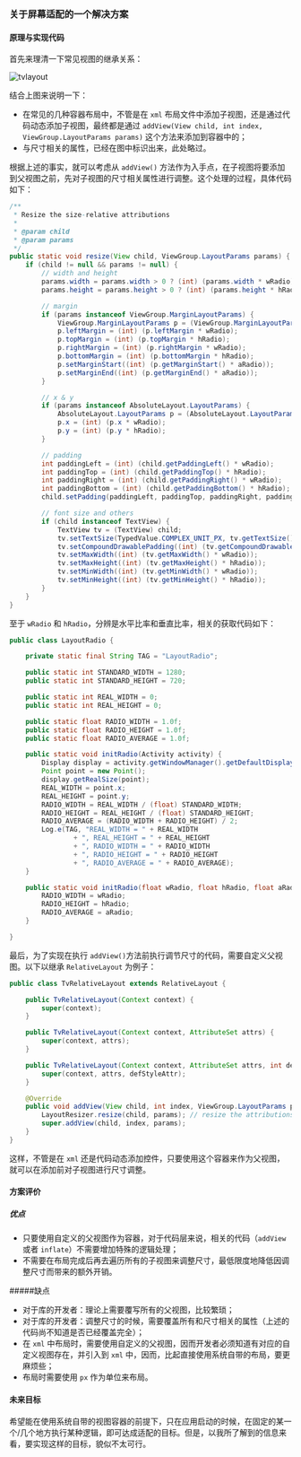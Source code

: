 ###   关于屏幕适配的一个解决方案

#### 原理与实现代码

首先来理清一下常见视图的继承关系：

![tvlayout](http://7jpokz.com1.z0.glb.clouddn.com/TvLayout.png)

结合上图来说明一下：

- 在常见的几种容器布局中，不管是在 `xml` 布局文件中添加子视图，还是通过代码动态添加子视图，最终都是通过 `addView(View child, int index, ViewGroup.LayoutParams params)` 这个方法来添加到容器中的；
- 与尺寸相关的属性，已经在图中标识出来，此处略过。

根据上述的事实，就可以考虑从 `addView()` 方法作为入手点，在子视图将要添加到父视图之前，先对子视图的尺寸相关属性进行调整。这个处理的过程，具体代码如下：

```java
/**
 * Resize the size-relative attributions
 *
 * @param child
 * @param params
 */
public static void resize(View child, ViewGroup.LayoutParams params) {
    if (child != null && params != null) {
        // width and height
        params.width = params.width > 0 ? (int) (params.width * wRadio) : params.width;
        params.height = params.height > 0 ? (int) (params.height * hRadio) : params.height;

        // margin
        if (params instanceof ViewGroup.MarginLayoutParams) {
            ViewGroup.MarginLayoutParams p = (ViewGroup.MarginLayoutParams) params;
            p.leftMargin = (int) (p.leftMargin * wRadio);
            p.topMargin = (int) (p.topMargin * hRadio);
            p.rightMargin = (int) (p.rightMargin * wRadio);
            p.bottomMargin = (int) (p.bottomMargin * hRadio);
            p.setMarginStart((int) (p.getMarginStart() * aRadio));
            p.setMarginEnd((int) (p.getMarginEnd() * aRadio));
        }

        // x & y
        if (params instanceof AbsoluteLayout.LayoutParams) {
            AbsoluteLayout.LayoutParams p = (AbsoluteLayout.LayoutParams) params;
            p.x = (int) (p.x * wRadio);
            p.y = (int) (p.y * hRadio);
        }

        // padding
        int paddingLeft = (int) (child.getPaddingLeft() * wRadio);
        int paddingTop = (int) (child.getPaddingTop() * hRadio);
        int paddingRight = (int) (child.getPaddingRight() * wRadio);
        int paddingBottom = (int) (child.getPaddingBottom() * hRadio);
        child.setPadding(paddingLeft, paddingTop, paddingRight, paddingBottom);

        // font size and others
        if (child instanceof TextView) {
            TextView tv = (TextView) child;
            tv.setTextSize(TypedValue.COMPLEX_UNIT_PX, tv.getTextSize() * aRadio / sRadio);
            tv.setCompoundDrawablePadding((int) (tv.getCompoundDrawablePadding() * aRadio));
            tv.setMaxWidth((int) (tv.getMaxWidth() * wRadio));
            tv.setMaxHeight((int) (tv.getMaxHeight() * hRadio));
            tv.setMinWidth((int) (tv.getMinWidth() * wRadio));
            tv.setMinHeight((int) (tv.getMinHeight() * hRadio));
        }
    }
}
```

至于 `wRadio` 和 `hRadio`，分辨是水平比率和垂直比率，相关的获取代码如下：

```java
public class LayoutRadio {

    private static final String TAG = "LayoutRadio";

    public static int STANDARD_WIDTH = 1280;
    public static int STANDARD_HEIGHT = 720;

    public static int REAL_WIDTH = 0;
    public static int REAL_HEIGHT = 0;

    public static float RADIO_WIDTH = 1.0f;
    public static float RADIO_HEIGHT = 1.0f;
    public static float RADIO_AVERAGE = 1.0f;

    public static void initRadio(Activity activity) {
        Display display = activity.getWindowManager().getDefaultDisplay();
        Point point = new Point();
        display.getRealSize(point);
        REAL_WIDTH = point.x;
        REAL_HEIGHT = point.y;
        RADIO_WIDTH = REAL_WIDTH / (float) STANDARD_WIDTH;
        RADIO_HEIGHT = REAL_HEIGHT / (float) STANDARD_HEIGHT;
        RADIO_AVERAGE = (RADIO_WIDTH + RADIO_HEIGHT) / 2;
        Log.e(TAG, "REAL_WIDTH = " + REAL_WIDTH
                + ", REAL_HEIGHT = " + REAL_HEIGHT
                + ", RADIO_WIDTH = " + RADIO_WIDTH
                + ", RADIO_HEIGHT = " + RADIO_HEIGHT
                + ", RADIO_AVERAGE = " + RADIO_AVERAGE);
    }

    public static void initRadio(float wRadio, float hRadio, float aRadio) {
        RADIO_WIDTH = wRadio;
        RADIO_HEIGHT = hRadio;
        RADIO_AVERAGE = aRadio;
    }

}

```

最后，为了实现在执行 `addView()`方法前执行调节尺寸的代码，需要自定义父视图。以下以继承 `RelativeLayout` 为例子：

```java
public class TvRelativeLayout extends RelativeLayout {

    public TvRelativeLayout(Context context) {
        super(context);
    }

    public TvRelativeLayout(Context context, AttributeSet attrs) {
        super(context, attrs);
    }

    public TvRelativeLayout(Context context, AttributeSet attrs, int defStyleAttr) {
        super(context, attrs, defStyleAttr);
    }

    @Override
    public void addView(View child, int index, ViewGroup.LayoutParams params) {
        LayoutResizer.resize(child, params); // resize the attributions before adding view
        super.addView(child, index, params);
    }
}
```

这样，不管是在 `xml` 还是代码动态添加控件，只要使用这个容器来作为父视图，就可以在添加前对子视图进行尺寸调整。

#### 方案评价

##### 优点
- 只要使用自定义的父视图作为容器，对于代码层来说，相关的代码（`addView` 或者 `inflate`）不需要增加特殊的逻辑处理；
- 不需要在布局完成后再去遍历所有的子视图来调整尺寸，最低限度地降低因调整尺寸而带来的额外开销。

#####缺点
- 对于库的开发者：理论上需要覆写所有的父视图，比较繁琐；
- 对于库的开发者：调整尺寸的时候，需要覆盖所有和尺寸相关的属性（上述的代码尚不知道是否已经覆盖完全）；
- 在 `xml` 中布局时，需要使用自定义的父视图，因而开发者必须知道有对应的自定义视图存在，并引入到 `xml` 中，因而，比起直接使用系统自带的布局，要更麻烦些；
- 布局时需要使用 `px` 作为单位来布局。

#### 未来目标

希望能在使用系统自带的视图容器的前提下，只在应用启动的时候，在固定的某一个/几个地方执行某种逻辑，即可达成适配的目标。但是，以我所了解到的信息来看，要实现这样的目标，貌似不太可行。
